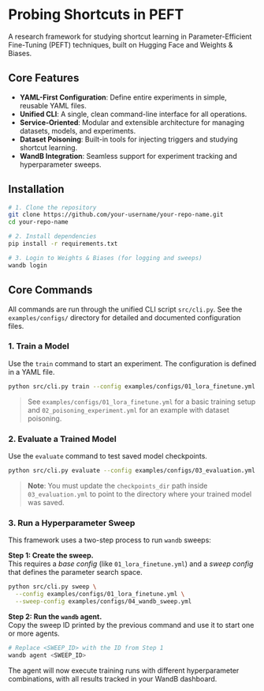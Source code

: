 # Probing Shortcuts in PEFT

A research framework for studying shortcut learning in Parameter-Efficient Fine-Tuning (PEFT) techniques, built on Hugging Face and Weights & Biases.

## Core Features

- **YAML-First Configuration**: Define entire experiments in simple, reusable YAML files.
- **Unified CLI**: A single, clean command-line interface for all operations.
- **Service-Oriented**: Modular and extensible architecture for managing datasets, models, and experiments.
- **Dataset Poisoning**: Built-in tools for injecting triggers and studying shortcut learning.
- **WandB Integration**: Seamless support for experiment tracking and hyperparameter sweeps.

## Installation

```bash
# 1. Clone the repository
git clone https://github.com/your-username/your-repo-name.git
cd your-repo-name

# 2. Install dependencies
pip install -r requirements.txt

# 3. Login to Weights & Biases (for logging and sweeps)
wandb login
```

## Core Commands

All commands are run through the unified CLI script `src/cli.py`. See the `examples/configs/` directory for detailed and documented configuration files.

### 1. Train a Model

Use the `train` command to start an experiment. The configuration is defined in a YAML file.

```bash
python src/cli.py train --config examples/configs/01_lora_finetune.yml
```

> See `examples/configs/01_lora_finetune.yml` for a basic training setup and `02_poisoning_experiment.yml` for an example with dataset poisoning.

### 2. Evaluate a Trained Model

Use the `evaluate` command to test saved model checkpoints.

```bash
python src/cli.py evaluate --config examples/configs/03_evaluation.yml
```

> **Note**: You must update the `checkpoints_dir` path inside `03_evaluation.yml` to point to the directory where your trained model was saved.

### 3. Run a Hyperparameter Sweep

This framework uses a two-step process to run `wandb` sweeps:

**Step 1: Create the sweep.**  
This requires a *base config* (like `01_lora_finetune.yml`) and a *sweep config* that defines the parameter search space.

```bash
python src/cli.py sweep \
  --config examples/configs/01_lora_finetune.yml \
  --sweep-config examples/configs/04_wandb_sweep.yml
```

**Step 2: Run the `wandb` agent.**  
Copy the sweep ID printed by the previous command and use it to start one or more agents.

```bash
# Replace <SWEEP_ID> with the ID from Step 1
wandb agent <SWEEP_ID>
```

The agent will now execute training runs with different hyperparameter combinations, with all results tracked in your WandB dashboard.